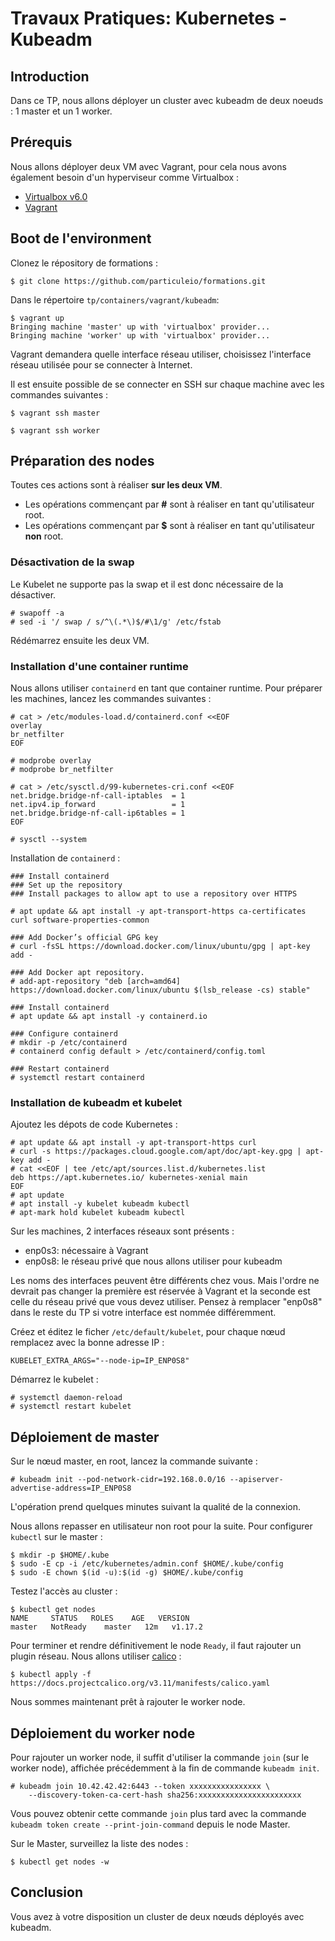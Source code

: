 # Travaux Pratiques: Kubernetes - Kubeadm

## Introduction

Dans ce TP, nous allons déployer un cluster avec kubeadm de deux noeuds : 1 master et un 1 worker.

## Prérequis

Nous allons déployer deux VM avec Vagrant, pour cela nous avons également besoin d'un hyperviseur comme Virtualbox :

- [Virtualbox v6.0](https://www.virtualbox.org/wiki/Downloads)
- [Vagrant](https://www.vagrantup.com/downloads.html)

## Boot de l'environment

Clonez le répository de formations :

```console
$ git clone https://github.com/particuleio/formations.git
```

Dans le répertoire `tp/containers/vagrant/kubeadm`:

```console
$ vagrant up
Bringing machine 'master' up with 'virtualbox' provider...
Bringing machine 'worker' up with 'virtualbox' provider...
```

Vagrant demandera quelle interface réseau utiliser, choisissez l'interface réseau utilisée pour se connecter à Internet.

Il est ensuite possible de se connecter en SSH sur chaque machine avec les commandes suivantes :

```console
$ vagrant ssh master
```

```console
$ vagrant ssh worker
```

## Préparation des nodes

Toutes ces actions sont à réaliser **sur les deux VM**.

- Les opérations commençant par **#** sont à réaliser en tant qu'utilisateur root.
- Les opérations commençant par **$** sont à réaliser en tant qu'utilisateur **non** root.

### Désactivation de la swap

Le Kubelet ne supporte pas la swap et il est donc nécessaire de la désactiver.

```console
# swapoff -a
# sed -i '/ swap / s/^\(.*\)$/#\1/g' /etc/fstab
```

Rédémarrez ensuite les deux VM.

### Installation d'une container runtime

Nous allons utiliser `containerd` en tant que container runtime. Pour préparer les machines, lancez les commandes suivantes :

```console
# cat > /etc/modules-load.d/containerd.conf <<EOF
overlay
br_netfilter
EOF

# modprobe overlay
# modprobe br_netfilter

# cat > /etc/sysctl.d/99-kubernetes-cri.conf <<EOF
net.bridge.bridge-nf-call-iptables  = 1
net.ipv4.ip_forward                 = 1
net.bridge.bridge-nf-call-ip6tables = 1
EOF

# sysctl --system
```

Installation de `containerd` :

```console
### Install containerd
### Set up the repository
### Install packages to allow apt to use a repository over HTTPS

# apt update && apt install -y apt-transport-https ca-certificates curl software-properties-common

### Add Docker’s official GPG key
# curl -fsSL https://download.docker.com/linux/ubuntu/gpg | apt-key add -

### Add Docker apt repository.
# add-apt-repository "deb [arch=amd64] https://download.docker.com/linux/ubuntu $(lsb_release -cs) stable"

### Install containerd
# apt update && apt install -y containerd.io

### Configure containerd
# mkdir -p /etc/containerd
# containerd config default > /etc/containerd/config.toml

### Restart containerd
# systemctl restart containerd
```

### Installation de kubeadm et kubelet

Ajoutez les dépots de code Kubernetes :

```console
# apt update && apt install -y apt-transport-https curl
# curl -s https://packages.cloud.google.com/apt/doc/apt-key.gpg | apt-key add -
# cat <<EOF | tee /etc/apt/sources.list.d/kubernetes.list
deb https://apt.kubernetes.io/ kubernetes-xenial main
EOF
# apt update
# apt install -y kubelet kubeadm kubectl
# apt-mark hold kubelet kubeadm kubectl
```

Sur les machines, 2 interfaces réseaux sont présents :

- enp0s3: nécessaire à Vagrant
- enp0s8: le réseau privé que nous allons utiliser pour kubeadm

Les noms des interfaces peuvent être différents chez vous. Mais l'ordre ne
devrait pas changer la première est réservée à Vagrant et la seconde est celle
du réseau privé que vous devez utiliser. Pensez à remplacer "enp0s8" dans le
reste du TP si votre interface est nommée différemment.

Créez et éditez le ficher `/etc/default/kubelet`, pour chaque nœud remplacez avec la bonne adresse IP :

```console
KUBELET_EXTRA_ARGS="--node-ip=IP_ENP0S8"
```

Démarrez le kubelet :

```console
# systemctl daemon-reload
# systemctl restart kubelet
```

## Déploiement de master


Sur le nœud master, en root, lancez la commande suivante :

```console
# kubeadm init --pod-network-cidr=192.168.0.0/16 --apiserver-advertise-address=IP_ENP0S8
```

L'opération prend quelques minutes suivant la qualité de la connexion.

Nous allons repasser en utilisateur non root pour la suite. Pour configurer `kubectl` sur le master :

```console
$ mkdir -p $HOME/.kube
$ sudo -E cp -i /etc/kubernetes/admin.conf $HOME/.kube/config
$ sudo -E chown $(id -u):$(id -g) $HOME/.kube/config
```

Testez l'accès au cluster :

```console
$ kubectl get nodes
NAME     STATUS   ROLES    AGE   VERSION
master   NotReady    master   12m   v1.17.2
```

Pour terminer et rendre définitivement le node `Ready`, il faut rajouter un
plugin réseau. Nous allons utiliser [calico](https://www.projectcalico.org/) :

```console
$ kubectl apply -f https://docs.projectcalico.org/v3.11/manifests/calico.yaml
```

Nous sommes maintenant prêt à rajouter le worker node.

## Déploiement du worker node

Pour rajouter un worker node, il suffit d'utiliser la commande `join` (sur le worker node), affichée précédemment à la fin de commande `kubeadm init`.

```console
# kubeadm join 10.42.42.42:6443 --token xxxxxxxxxxxxxxxx \
    --discovery-token-ca-cert-hash sha256:xxxxxxxxxxxxxxxxxxxxxxx
```

Vous pouvez obtenir cette commande `join` plus tard avec la commande `kubeadm
token create --print-join-command` depuis le node Master.

Sur le Master, surveillez la liste des nodes :

```console
$ kubectl get nodes -w
```

## Conclusion

Vous avez à votre disposition un cluster de deux nœuds déployés avec kubeadm.
